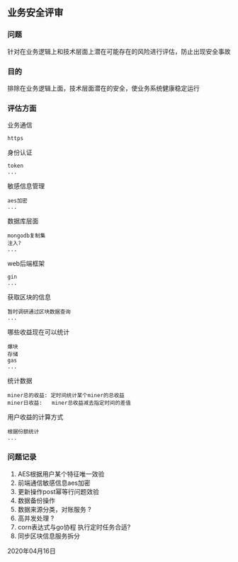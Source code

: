 ## 业务安全评审

### 问题
针对在业务逻辑上和技术层面上潜在可能存在的风险进行评估，防止出现安全事故

### 目的
排除在业务逻辑上面，技术层面潜在的安全，使业务系统健康稳定运行

### 评估方面
业务通信

    https

身份认证

    token
    ...

敏感信息管理

    aes加密
    ...


数据库层面

    mongodb复制集
    注入?    
    ...    


web后端框架

    gin
    ...

获取区块的信息

    暂时调研通过区块数据查询
    ...

哪些收益现在可以统计
    
    爆块
    存储
    gas
    ...


统计数据

    miner总的收益: 定时间统计某个miner的总收益
    miner日收益:   miner总收益减去指定时间的差值

用户收益的计算方式

    根据份额统计
    ...


### 问题记录
1. AES根据用户某个特征唯一效验
2. 前端通信敏感信息aes加密
3. 更新操作post幂等行问题效验
4. 数据备份操作 
5. 数据来源分类，对账服务 ?
6. 高并发处理 ?
7. corn表达式与go协程 执行定时任务合适?
8. 同步区块信息服务拆分

2020年04月16日


